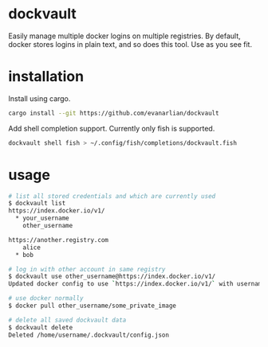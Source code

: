# dockvault
Easily manage multiple docker logins on multiple registries. By default, docker stores logins in plain text, and so does this tool. Use as you see fit.

# installation
Install using cargo.
```bash
cargo install --git https://github.com/evanarlian/dockvault
```
Add shell completion support. Currently only fish is supported.
```bash
dockvault shell fish > ~/.config/fish/completions/dockvault.fish
```

# usage
```bash
# list all stored credentials and which are currently used
$ dockvault list
https://index.docker.io/v1/
  * your_username
    other_username

https://another.registry.com
    alice
  * bob

# log in with other account in same registry
$ dockvault use other_username@https://index.docker.io/v1/
Updated docker config to use `https://index.docker.io/v1/` with username `other_username`

# use docker normally
$ docker pull other_username/some_private_image

# delete all saved dockvault data
$ dockvault delete
Deleted /home/username/.dockvault/config.json
```
